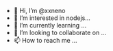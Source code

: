 - 👋 Hi, I’m @xxneno
- 👀 I’m interested in nodejs...
- 🌱 I’m currently learning ...
- 💞️ I’m looking to collaborate on ...
- 📫 How to reach me ...

<!---
xxneno/xxneno is a ✨ special ✨ repository because its `README.md` (this file) appears on your GitHub profile.
You can click the Preview link to take a look at your changes.
--->

